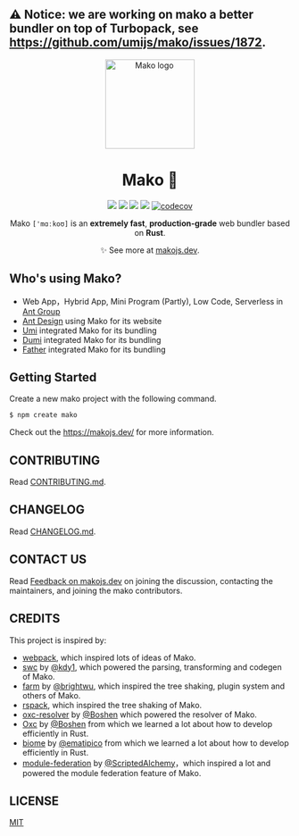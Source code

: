 ## ⚠️ Notice: we are working on mako a better bundler on top of Turbopack, see https://github.com/umijs/mako/issues/1872.


<div align="center">

<img src="https://img.alicdn.com/imgextra/i2/O1CN01kdmA7X1FVqCPcRi3L_!!6000000000493-2-tps-584-584.png" alt="Mako logo" width="160" height="160" />

# Mako 🦈

[![](https://badgen.net/npm/v/@umijs/mako)](https://www.npmjs.com/package/@umijs/mako)
[![](https://badgen.net/npm/dm/@umijs/mako)](https://www.npmjs.com/package/@umijs/mako)
[![](https://github.com/umijs/mako/actions/workflows/ci.yml/badge.svg)](https://github.com/umijs/mako/actions/workflows/ci.yml)
[![](https://badgen.net/npm/license/umi)](https://www.npmjs.com/package/@umijs/mako)
[![codecov](https://codecov.io/gh/umijs/mako/graph/badge.svg?token=ptCnNedFGf)](https://codecov.io/gh/umijs/mako)

Mako `['mɑːkoʊ]` is an **extremely fast**, **production-grade** web bundler based on **Rust**.

✨ See more at [makojs.dev](https://makojs.dev).
</div>

## Who's using Mako?

- Web App，Hybrid App, Mini Program (Partly), Low Code, Serverless in [Ant Group](https://www.antgroup.com/)
- [Ant Design](https://github.com/ant-design/ant-design/) using Mako for its website
- [Umi](https://umijs.org/) integrated Mako for its bundling
- [Dumi](https://d.umijs.org/) integrated Mako for its bundling
- [Father](https://github.com/umijs/father/) integrated Mako for its bundling

## Getting Started

Create a new mako project with the following command.

```bash
$ npm create mako
```

Check out the https://makojs.dev/ for more information.

## CONTRIBUTING

Read [CONTRIBUTING.md](./CONTRIBUTING.md).

## CHANGELOG

Read [CHANGELOG.md](./CHANGELOG.md).

## CONTACT US

Read [Feedback on makojs.dev](https://makojs.dev/docs/feedback) on joining the discussion, contacting the maintainers, and joining the mako contributors.

## CREDITS

This project is inspired by:

- [webpack](https://github.com/webpack/webpack), which inspired lots of ideas of Mako.
- [swc](https://github.com/swc-project/swc) by [@kdy1](https://github.com/kdy1), which powered the parsing, transforming and codegen of Mako.
- [farm](https://github.com/farm-fe/farm) by [@brightwu](https://github.com/wre232114), which inspired the tree shaking, plugin system and others of Mako.
- [rspack](https://github.com/web-infra-dev/rspack), which inspired the tree shaking of Mako.
- [oxc-resolver](https://github.com/oxc-project/oxc-resolver) by [@Boshen](https://github.com/Boshen) which powered the resolver of Mako.
- [Oxc](https://github.com/oxc-project/oxc/) by [@Boshen](https://github.com/Boshen) from which we learned a lot about how to develop efficiently in Rust.
- [biome](https://github.com/biomejs/biome) by [@ematipico](https://github.com/ematipico) from which we learned a lot about how to develop efficiently in Rust.
- [module-federation](https://github.com/module-federation/core) by [@ScriptedAlchemy](https://github.com/ScriptedAlchemy)，which inspired a lot and powered the module federation feature of Mako.

## LICENSE

[MIT](./LICENSE)
